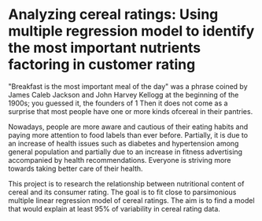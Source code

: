 # Analyzing cereal ratings: Using multiple regression model to identify the most important nutrients factoring in customer rating

"Breakfast is the most important meal of the day" was a phrase coined by James Caleb Jackson and John Harvey Kellogg at the beginning of the 1900s; you guessed it, the founders of 1 Then it does not come as a surprise that most people have one or more kinds ofcereal in their pantries.

Nowadays, people are more aware and cautious of their eating habits and paying more attention to food labels than ever before. Partially, it is due to an increase of health issues such as diabetes and hypertension among general population and partially due to an increase in fitness advertising accompanied by health recommendations. Everyone is striving more towards taking better care of their health.

This project is to research the relationship between nutritional content of cereal and its consumer rating. The goal is to fit close to parsimonious multiple linear regression model of cereal ratings. The aim is to find a model that would explain at least 95% of variability in cereal rating data.
